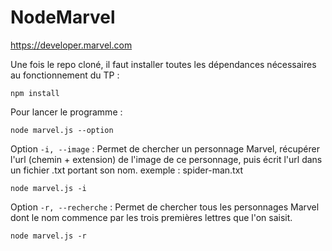 # NodeMarvel
https://developer.marvel.com

Une fois le repo cloné, il faut installer toutes les dépendances nécessaires au fonctionnement du TP :

``
npm install
``


Pour lancer le programme :

``
node marvel.js --option 
``


Option ``-i, --image`` : Permet de chercher un personnage Marvel, récupérer l'url (chemin + extension) de l'image de ce personnage, puis écrit l'url dans un fichier .txt portant son nom. exemple : spider-man.txt

``
node marvel.js -i
``

Option ``-r, --recherche`` : Permet de chercher tous les personnages Marvel dont le nom commence par les trois premières lettres que l'on saisit.

``
node marvel.js -r
``
